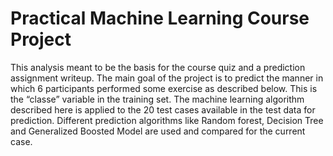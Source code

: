 # Practical Machine Learning Course Project

This analysis meant to be the basis for the course quiz and a prediction assignment writeup. 
The main goal of the project is to predict the manner in which 6 participants performed some 
exercise as described below. This is the “classe” variable in the training set. The machine 
learning algorithm described here is applied to the 20 test cases available in the test data 
for prediction. Different prediction algorithms like Random forest, Decision Tree and 
Generalized Boosted Model are used and compared for the current case.


